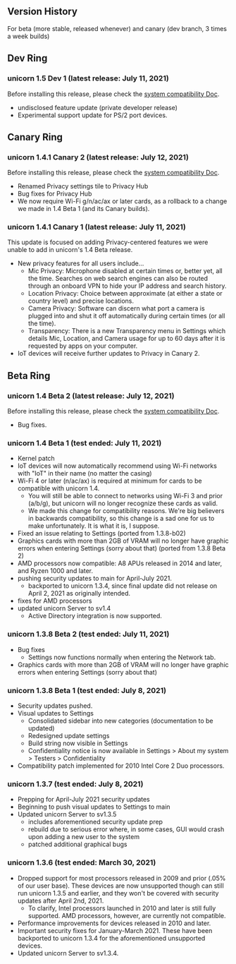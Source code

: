 ## Version History
For beta (more stable, released whenever) and canary (dev branch, 3 times a week builds) 

## Dev Ring
### unicorn 1.5 Dev 1 (latest release: July 11, 2021)
Before installing this release, please check the [system compatibility Doc](https://github.com/onetwentyfour/unicorndocs/blob/main/system-compatibility.md).
- undisclosed feature update (private developer release)
- Experimental support update for PS/2 port devices. 

## Canary Ring
### unicorn 1.4.1 Canary 2 (latest release: July 12, 2021)
Before installing this release, please check the [system compatibility Doc](https://github.com/onetwentyfour/unicorndocs/blob/main/system-compatibility.md).

- Renamed Privacy settings tile to Privacy Hub
- Bug fixes for Privacy Hub
- We now require Wi-Fi g/n/ac/ax or later cards, as a rollback to a change we made in 1.4 Beta 1 (and its Canary builds).

### unicorn 1.4.1 Canary 1 (latest release: July 11, 2021)
This update is focused on adding Privacy-centered features we were unable to add in unicorn's 1.4 Beta release.  
- New privacy features for all users include...
  - Mic Privacy: Microphone disabled at certain times or, better yet, all the time. Searches on web search engines can also be routed through an onboard VPN to hide your IP address and search history.
  - Location Privacy: Choice between approximate (at either a state or country level) and precise locations.
  - Camera Privacy: Software can discern what port a camera is plugged into and shut it off automatically during certain times (or all the time).
  - Transparency: There is a new Transparency menu in Settings which details Mic, Location, and Camera usage for up to 60 days after it is requested by apps on your computer.
- IoT devices will receive further updates to Privacy in Canary 2. 

## Beta Ring
### unicorn 1.4 Beta 2 (latest release: July 12, 2021)
Before installing this release, please check the [system compatibility Doc](https://github.com/onetwentyfour/unicorndocs/blob/main/system-compatibility.md).
- Bug fixes.

### unicorn 1.4 Beta 1 (test ended: July 11, 2021)
- Kernel patch
- IoT devices will now automatically recommend using Wi-Fi networks with "IoT" in their name (no matter the casing)
- Wi-Fi 4 or later (n/ac/ax) is required at minimum for cards to be compatible with unicorn 1.4.
  - You will still be able to connect to networks using Wi-Fi 3 and prior (a/b/g), but unicorn will no longer recognize these cards as valid.
  - We made this change for compatibility reasons. We're big believers in backwards compatibility, so this change is a sad one for us to make unfortunately. It is what it is, I suppose.
- Fixed an issue relating to Settings (ported from 1.3.8-b02)
- Graphics cards with more than 2GB of VRAM will no longer have graphic errors when entering Settings (sorry about that) (ported from 1.3.8 Beta 2)
- AMD processors now compatible: A8 APUs released in 2014 and later, and Ryzen 1000 and later.
- pushing security updates to main for April-July 2021.
  - backported to unicorn 1.3.4, since final update did not release on April 2, 2021 as originally intended.
- fixes for AMD processors
- updated unicorn Server to sv1.4
  - Active Directory integration is now supported.

### unicorn 1.3.8 Beta 2 (test ended: July 11, 2021)
- Bug fixes
  - Settings now functions normally when entering the Network tab.
- Graphics cards with more than 2GB of VRAM will no longer have graphic errors when entering Settings (sorry about that)

### unicorn 1.3.8 Beta 1 (test ended: July 8, 2021)
- Security updates pushed.
- Visual updates to Settings
  - Consolidated sidebar into new categories (documentation to be updated)
  - Redesigned update settings
  - Build string now visible in Settings
  - Confidentiality notice is now available in Settings > About my system > Testers > Confidentiality
- Compatibility patch implemented for 2010 Intel Core 2 Duo processors.

### unicorn 1.3.7 (test ended: July 8, 2021)
- Prepping for April-July 2021 security updates
- Beginning to push visual updates to Settings to main
- Updated unicorn Server to sv1.3.5
  - includes aforementioned security update prep
  - rebuild due to serious error where, in some cases, GUI would crash upon adding a new user to the system
  - patched additional graphical bugs

### unicorn 1.3.6 (test ended: March 30, 2021)
- Dropped support for most processors released in 2009 and prior (.05% of our user base). These devices are now unsupported though can still run unicorn 1.3.5 and earlier, and they won't be covered with security updates after April 2nd, 2021.
  - To clarify, Intel processors launched in 2010 and later is still fully supported. AMD processors, however, are currently not compatible.
- Performance improvements for devices released in 2010 and later.
- Important security fixes for January-March 2021. These have been backported to unicorn 1.3.4 for the aforementioned unsupported devices.
- Updated unicorn Server to sv1.3.4.
